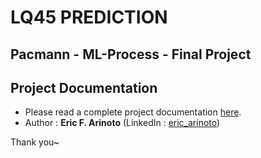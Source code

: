 # LQ45 PREDICTION
Pacmann - ML-Process - Final Project
---

## Project Documentation

* Please read a complete project documentation [here](https://ercainz.github.io/lq45_prediction/).
* Author : **Eric F. Arinoto** (LinkedIn : [eric_arinoto](https://www.linkedin.com/in/ericarinoto/))

Thank you~
